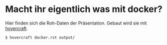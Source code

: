 # Macht ihr eigentlich was mit docker?

Hier finden sich die Roh-Daten der Präsentation. Gebaut wird sie mit [hovercraft](http://hovercraft.readthedocs.org/en/latest/index.html).

```
$ hovercraft docker.rst output/
```
